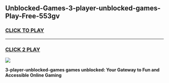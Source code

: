 
## Unblocked-Games-3-player-unblocked-games-Play-Free-553gv
<h3>
<a href="https://premium76.site?title=3-player-unblocked-games&ref=18A1">CLICK TO PLAY</a></h3>
<hr>

<h3>
<a href="https://premium76.site?title=3-player-unblocked-games&ref=18A1">CLICK 2 PLAY</a>
  
</h3>

<a href="https://premium76.site?title=3-player-unblocked-games&ref=18A1"><img src="https://clearcache.store/games.png"></a>


**3-player-unblocked-games games unblocked: Your Gateway to Fun and Accessible Online Gaming**
